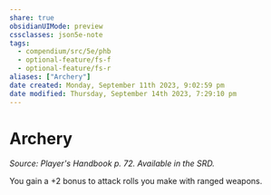 ```yaml
---
share: true
obsidianUIMode: preview
cssclasses: json5e-note
tags:
  - compendium/src/5e/phb
  - optional-feature/fs-f
  - optional-feature/fs-r
aliases: ["Archery"]
date created: Monday, September 11th 2023, 9:02:59 pm
date modified: Thursday, September 14th 2023, 7:29:10 pm
---
```

# Archery

*Source: Player's Handbook p. 72. Available in the SRD.* 

You gain a +2 bonus to attack rolls you make with ranged weapons.